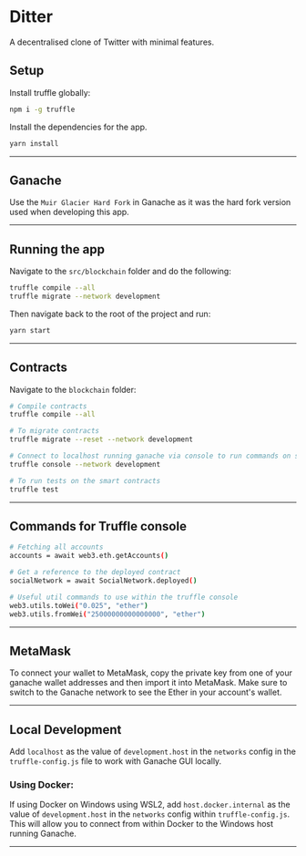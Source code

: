# Ditter

A decentralised clone of Twitter with minimal features.

## Setup

Install truffle globally:

```bash
npm i -g truffle
```

Install the dependencies for the app.

```bash
yarn install
```

---

## Ganache

Use the `Muir Glacier Hard Fork` in Ganache as it was the hard fork version used when developing this app.

---

## Running the app

Navigate to the `src/blockchain` folder and do the following:

```bash
truffle compile --all
truffle migrate --network development
```

Then navigate back to the root of the project and run:

```bash
yarn start
```

---

## Contracts

Navigate to the `blockchain` folder:

```bash
# Compile contracts
truffle compile --all

# To migrate contracts
truffle migrate --reset --network development

# Connect to localhost running ganache via console to run commands on smart contracts
truffle console --network development

# To run tests on the smart contracts
truffle test
```

---

## Commands for Truffle console

```bash
# Fetching all accounts
accounts = await web3.eth.getAccounts()

# Get a reference to the deployed contract
socialNetwork = await SocialNetwork.deployed()

# Useful util commands to use within the truffle console
web3.utils.toWei("0.025", "ether")
web3.utils.fromWei("25000000000000000", "ether")
```

---

## MetaMask

To connect your wallet to MetaMask, copy the private key from one of your ganache wallet addresses and then import it into MetaMask. Make sure to switch to the Ganache network to see the Ether in your account's wallet.

---

## Local Development

Add `localhost` as the value of `development.host` in the `networks` config in the `truffle-config.js` file to work with Ganache GUI locally.

### Using Docker:

If using Docker on Windows using WSL2, add `host.docker.internal` as the value of `development.host` in the `networks` config within `truffle-config.js`. This will allow you to connect from within Docker to the Windows host running Ganache.

---
